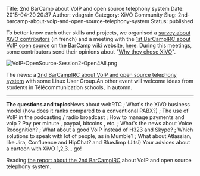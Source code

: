 Title: 2nd BarCamp about VoIP and open source telephony system
Date: 2015-04-20 20:37
Author: vdagrain
Category: XiVO Community
Slug: 2nd-barcamp-about-voip-and-open-source-telephony-system
Status: published

To better know each other skills and projects, we organised a [survey
about XiVO
contributors](/index.php?post/2015/04/07/Les-contributeurs-de-la-communaut%C3%A9-XiVO)
(in french) and a meeting with the [1st BarCampIRC about VoIP open
source](/index.php?post/2015/04/16/1st-BarCampIRC-about-Asterisk-and-open-source-telephony-system)
on the BarCamp wiki website,
[here](http://barcamp.org/w/page/94666184/BarCampIRC-Québec). During
this meetings, some contributors send their opinions about "[Why they
chose XiVO](/index.php?post/2015/04/13/Pourquoi-j-ai-choisi-XiVO)".

![VoIP-OpenSource-Session2-Open4All.png](/images/blog/VoIP-OpenSource-Session2-Open4All.png "VoIP-OpenSource-Session2-Open4All.png, avr. 2015")

The news: a [2nd BarCampIRC about VoIP and open source telephony
system](http://barcamp.org/w/page/95337185/BarCampIRC-VoIP-opensource)
with some Linux User Group.An other event will welcome ideas from
students in Télécommunication schools, in automn.

------------------------------------------------------------------------

**The questions and topics**News about webRTC ; What's the XiVO business
model (how does it ranks compared to a conventional PABX?) ; The use of
VoIP in the podcasting / radio broadcast ; How to manage payments and
voip ? Pay per minute , paypal, bitcoins , etc. ; What's the news about
Voice Recognition? ; What about a good VoIP instead of H323 and Skype? ;
Which solutions to speak with lot of people, as in Mumble? ; What about
Atlassian, like Jira, Confluence and HipChat? and BlueJimp (Jitsi) Your
advices about a cartoon with XiVO 1,2,3... go!

Reading [the report about the 2nd
BarCampIRC](/images/blog/BarCampIRC-2ndMeeting-VoIP-OpenSource-2015-CRv01.pdf)
about VoIP and open source telephony system.

</p>


